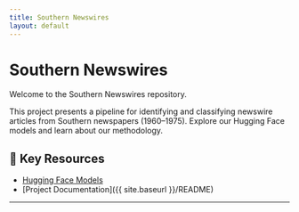 ```yaml
---
title: Southern Newswires
layout: default
---
```


# Southern Newswires

Welcome to the Southern Newswires repository. 

This project presents a pipeline for identifying and classifying newswire articles from Southern newspapers (1960–1975). Explore our Hugging Face models and learn about our methodology.

## 📂 Key Resources
- [Hugging Face Models](https://huggingface.co/mikemcrae25/newswire_classifiers)
- [Project Documentation]({{ site.baseurl }}/README)

---

